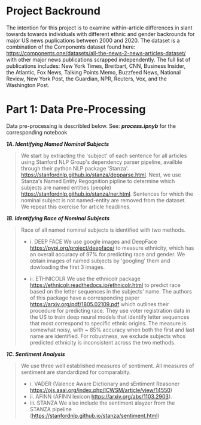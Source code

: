 # ****Project Backround****

The intention for this project is to examine within-article differences in slant towards towards individuals with different ethnic and gender backrounds for major US news puplications between 2000 and 2020. The dataset is a combination of the Components dataset found here: https://components.one/datasets/all-the-news-2-news-articles-dataset/ with other major news publications scrapped independently. The full list of publications includes: New York Times, Breitbart, CNN, Business Insider, the Atlantic, Fox News, Talking Points Memo, Buzzfeed News, National Review, New York Post, the Guardian, NPR, Reuters, Vox, and the Washington Post.



# ****Part 1: Data Pre-Processing****

Data pre-processing is describled below. See: ***process.ipnyb*** for the corresponding notebook


***1A. Identifying Named Nominal Subjects***

> We start by extracting the 'subject' of each sentence for all articles using Stanford NLP Group's dependency parser pipeline, availble through their python NLP package 'Stanza'. https://stanfordnlp.github.io/stanza/depparse.html. Next, we use Stanza's Named Entity Regognition pipline to determine which subjects are named entities (people) https://stanfordnlp.github.io/stanza/ner.html. Sentences for which the nominal subject is not named-entity are removed from the dataset. We repeat this exercise for article headlines.



***1B. Identifying Race of Nominal Subjects***

> Race of all named nominal subjects is identified with two methods. 
> * i. DEEP FACE We use google images and DeepFace https://pypi.org/project/deepface/ to measure ethnicity, which has an overall accuracy of 97% for predicting race and gender. We obtain images of named subjects by 'googling' them and dowloading the first 3 images. 
> 
> * ii. ETHNICOLR We use the ethnicolr package https://ethnicolr.readthedocs.io/ethnicolr.html to predict race based on the letter sequences in the subjects' name. The authors of this package have a corresponding paper https://arxiv.org/pdf/1805.02109.pdf which outlines their procedure for predicting race. They use voter registration data in the US to train deep neural models that identify letter sequences that most correspond to specific ethnic origins.  The measure is somewhat noisy, with ~ 85% accuracy when both the first and last name are identified. 
> For robustness, we exclude subjects whos predicted ethnicity is inconsistent across the two methods.





***1C. Sentiment Analysis***

> We use three well established measures of sentiment. All measures of sentiment are standardized for comparabity.
> *   i. VADER (Valence Aware Dictionary and sEntiment Reasoner https://ojs.aaai.org/index.php/ICWSM/article/view/14550)
> *   ii. AFINN (AFINN lexicon https://arxiv.org/abs/1103.2903). 
> *   iii. STANZA We also include the sentiment alayzer from the STANZA pipeline (https://stanfordnlp.github.io/stanza/sentiment.html)

